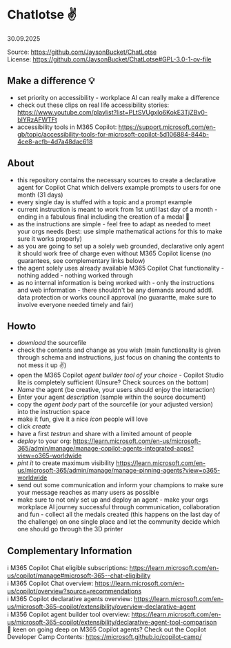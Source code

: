 # Chatlotse ✌️
 30.09.2025

Source: https://github.com/JaysonBucket/ChatLotse \
License: https://github.com/JaysonBucket/ChatLotse#GPL-3.0-1-ov-file

## Make a difference 💡
- set priority on accessibility - workplace AI can really make a difference
- check out these clips on real life accessibility stories: https://www.youtube.com/playlist?list=PLtSVUgxIo6KokE3TjZBv0-blYRzAFWTFt
- accessibility tools in M365 Copilot: https://support.microsoft.com/en-gb/topic/accessibility-tools-for-microsoft-copilot-5d106884-844b-4ce8-acfb-4d7a48dac618

## About
- this repository contains the necessary sources to create a declarative agent for Copilot Chat which delivers example prompts to users for one month (31 days)
- every single day is stuffed with a topic and a prompt example
- current instruction is meant to work from 1st until last day of a month - ending in a fabulous final including the creation of a medal 🏅
- as the instructions are simple - feel free to adapt as needed to meet your orgs needs (best: use simple mathematical actions for this to make sure it works properly)
- as you are going to set up a solely web grounded, declarative only agent it should work free of charge even without M365 Copilot license (no guarantees, see complementary links below)
- the agent solely uses already available M365 Copilot Chat functionality - nothing added - nothing worked through
- as no internal information is being worked with - only the instructions and web information - there shouldn't be any demands around addtl. data protection or works council approval (no guarantte, make sure to involve everyone needed timely and fair)

## Howto
- _download_ the sourcefile
- check the contents and change as you wish (main functionality is given through schema and instructions, just focus on chaning the contents to not mess it up ✌️)
- open the M365 Copilot _agent builder tool of your choice_ - Copilot Studio lite is completely sufficient (Unsure? Check sources on the bottom)
- _Name_ the agent (be creative, your users should enjoy the interaction)
- Enter your agent _description_ (sample within the source document)
- copy the _agent body_ part of the sourcefile (or your adjusted version) into the instruction space
- make it fun, give it a nice _icon_ people will love
- click _create_
- have a first _testrun_ and share with a limited amount of people
- _deploy_ to your org: https://learn.microsoft.com/en-us/microsoft-365/admin/manage/manage-copilot-agents-integrated-apps?view=o365-worldwide
- _pint it_ to create maximum visibility https://learn.microsoft.com/en-us/microsoft-365/admin/manage/manage-pinning-agents?view=o365-worldwide
- send out some communication and inform your champions to make sure your message reaches as many users as possible
- make sure to not only set up and deploy an agent - make your orgs workplace AI journey successful through communication, collaboration and fun - collect all the medals created (this happens on the last day of the challenge) on one single place and let the community decide which one should go through the 3D printer

## Complementary Information
ℹ️ M365 Copilot Chat eligible subscriptions: https://learn.microsoft.com/en-us/copilot/manage#microsoft-365--chat-eligibility \
ℹ️ M365 Copilot Chat overview: https://learn.microsoft.com/en-us/copilot/overview?source=recommendations \
ℹ️ M365 Copilot declarative agents overview: https://learn.microsoft.com/en-us/microsoft-365-copilot/extensibility/overview-declarative-agent \
ℹ️ M356 Copilot agent builder tool overview: https://learn.microsoft.com/en-us/microsoft-365-copilot/extensibility/declarative-agent-tool-comparison \
🚀 keen on going deep on M365 Copilot agents? Check out the Copilot Developer Camp Contents: https://microsoft.github.io/copilot-camp/
